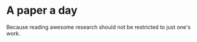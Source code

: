 A paper a day
=============

Because reading awesome research should not be restricted to just one's work.
